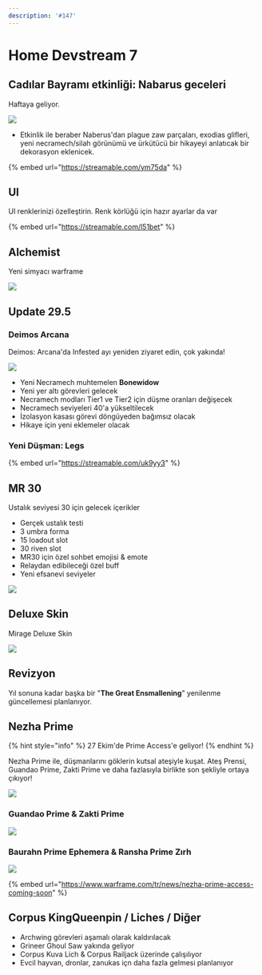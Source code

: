```yaml
---
description: '#147'
---
```


# Home Devstream 7

## Cadılar Bayramı etkinliği: Nabarus geceleri

Haftaya geliyor.

![](https://pbs.twimg.com/media/Ej6Yp3oWsAI7MOk?format=jpg&name=4096x4096)

* Etkinlik ile beraber Naberus'dan plague zaw parçaları, exodias glifleri, yeni necramech/silah görünümü ve ürkütücü bir hikayeyi anlatıcak bir dekorasyon eklenicek.

{% embed url="https://streamable.com/ym75da" %}

## UI

UI renklerinizi özelleştirin. Renk körlüğü için hazır ayarlar da var

{% embed url="https://streamable.com/l51bet" %}

## Alchemist

Yeni simyacı warframe

![](https://pbs.twimg.com/media/Ej-5-IsXcAEXycX?format=jpg&name=4096x4096)

## Update 29.5

### Deimos Arcana

Deimos: Arcana'da Infested ayı yeniden ziyaret edin, çok yakında!

![](https://pbs.twimg.com/media/Ej607cdWAAE7hA9?format=jpg&name=large)

* Yeni Necramech muhtemelen **Bonewidow**
* Yeni yer altı görevleri gelecek
* Necramech modları Tier1 ve Tier2 için düşme oranları değişecek
* Necramech seviyeleri 40'a yükseltilecek
* İzolasyon kasası görevi döngüyeden bağımsız olacak
* Hikaye için yeni eklemeler olacak

### **Yeni Düşman: Legs**

{% embed url="https://streamable.com/uk9yy3" %}

## MR 30

Ustalık seviyesi 30 için gelecek içerikler

* Gerçek ustalık testi
* 3 umbra forma
* 15 loadout slot
* 30 riven slot
* MR30 için özel sohbet emojisi & emote
* Relaydan edibileceği özel buff
* Yeni efsanevi seviyeler 

![](https://pbs.twimg.com/media/Ej_VkHpWoAMDiKO?format=jpg&name=large)

## Deluxe Skin

Mirage Deluxe Skin

![](https://pbs.twimg.com/media/Ej62A7SU0AA-3gi?format=jpg&name=4096x4096)

## Revizyon

Yıl sonuna kadar başka bir "**The Great Ensmallening**" yenilenme güncellemesi planlanıyor.

## Nezha Prime

{% hint style="info" %}
27 Ekim'de Prime Access'e geliyor!
{% endhint %}

Nezha Prime ile, düşmanlarını göklerin kutsal ateşiyle kuşat. Ateş Prensi, Guandao Prime, Zakti Prime ve daha fazlasıyla birlikte son şekliyle ortaya çıkıyor!

![](https://n9e5v4d8.ssl.hwcdn.net/uploads/07dd31bb3e96d47b2c5a6b00a0356f08.jpg)

### Guandao Prime **&** Zakti Prime

![](https://n9e5v4d8.ssl.hwcdn.net/uploads/19558390692bd6e020325488547850b2.jpg)

### Baurahn Prime Ephemera & Ransha Prime Zırh

![](https://n9e5v4d8.ssl.hwcdn.net/uploads/f88c9c2f71cccfda38e200a150491e0f.jpg)

{% embed url="https://www.warframe.com/tr/news/nezha-prime-access-coming-soon" %}

## Corpus KingQueenpin / Liches / Diğer

* Archwing görevleri aşamalı olarak kaldırılacak
* Grineer Ghoul Saw yakında geliyor
* Corpus Kuva Lich & Corpus Railjack üzerinde çalışılıyor
* Evcil hayvan, dronlar, zanukas içn daha fazla gelmesi planlanıyor

